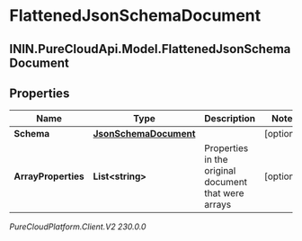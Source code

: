 # FlattenedJsonSchemaDocument

## ININ.PureCloudApi.Model.FlattenedJsonSchemaDocument

## Properties

|Name | Type | Description | Notes|
|------------ | ------------- | ------------- | -------------|
| **Schema** | [**JsonSchemaDocument**](JsonSchemaDocument) |  | [optional] |
| **ArrayProperties** | **List&lt;string&gt;** | Properties in the original document that were arrays | [optional] |



_PureCloudPlatform.Client.V2 230.0.0_

